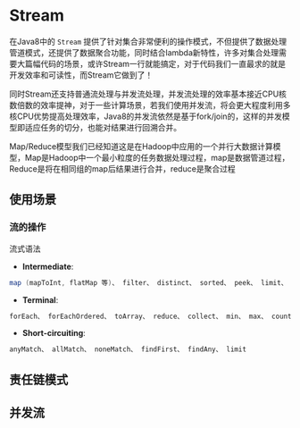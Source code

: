

# Stream
在Java8中的 `Stream` 提供了针对集合非常便利的操作模式，不但提供了数据处理管道模式，还提供了数据聚合功能，同时结合lambda新特性，许多对集合处理需要大篇幅代码的场景，或许Stream一行就能搞定，对于代码我们一直最求的就是开发效率和可读性，而Stream它做到了！

同时Stream还支持普通流处理与并发流处理，并发流处理的效率基本接近CPU核数倍数的效率提神，对于一些计算场景，若我们使用并发流，将会更大程度利用多核CPU优势提高处理效率，Java8的并发流依然是基于fork/join的，这样的并发模型即适应任务的切分，也能对结果进行回溯合并。

Map/Reduce模型我们已经知道这是在Hadoop中应用的一个并行大数据计算模型，Map是Hadoop中一个最小粒度的任务数据处理过程，map是数据管道过程，Reduce是将在相同组的map后结果进行合并，reduce是聚合过程

## 使用场景

### 流的操作
流式语法

+ **Intermediate**:
```java
map (mapToInt, flatMap 等)、 filter、 distinct、 sorted、 peek、 limit、 skip、 parallel、 sequential、 unordered
```

+ **Terminal**:
```java
forEach、 forEachOrdered、 toArray、 reduce、 collect、 min、 max、 count、 anyMatch、 allMatch、 noneMatch、 findFirst、 findAny、 iterator
```

+ **Short-circuiting**:
```java
anyMatch、 allMatch、 noneMatch、 findFirst、 findAny、 limit
```

## 责任链模式


## 并发流



